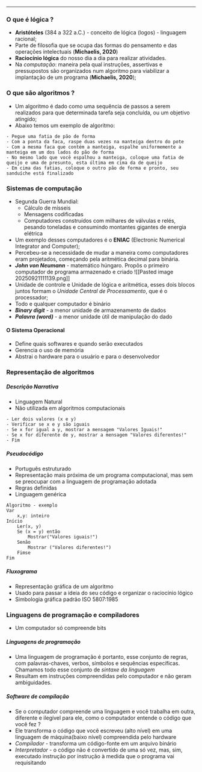 ___

### O que é lógica ?
- **Aristóteles** (384 a 322 a.C.) - conceito de lógica (logos) - linguagem racional;
- Parte de filosofia que se ocupa das formas do pensamento e das operações intelectuais (**Michaelis, 2020**)
- **Raciocínio lógica** do nosso dia a dia para realizar atividades.
- Na *computação*: maneira pela qual instruções, assertivas e pressupostos são organizados num algoritmo para viabilizar a implantação de um programa (**Michaelis, 2020**);

### O que são algoritmos ?
- Um algoritmo é dado como uma sequência de passos a serem realizados para que determinada tarefa seja concluída, ou um objetivo atingido;
- Abaixo temos um exemplo de algoritmo:
```text
- Pegue uma fatia de pão de forma
- Com a ponta da faca, raspe duas vezes na manteiga dentro do pote
- Com a mesma faca que contém a manteiga, espalhe uniformemente a manteiga em um dos lados do pão de forma
- No mesmo lado que você espalhou a manteiga, coloque uma fatia de queijo e uma de presunto, esta última em cima da de queijo
- Em cima das fatias, coloque o outro pão de forma e pronto, seu sanduíche está finalizado 
```

### Sistemas de computação
- Segunda Guerra Mundial:
	- Cálculo de mísseis
	- Mensagens codificadas
	- Computadores construídos com milhares de válvulas e relés, pesando toneladas e consumindo montantes gigantes de energia elétrica
- Um exemplo desses computadores é o **ENIAC** (Electronic Numerical Integrator and Computer);
- Percebeu-se a necessidade de mudar a maneira como computadores eram projetados, começando pela aritmética decimal para binária.
- ***John von Neumann*** - matemático húngaro. Propôs o primeiro computador de programa armazenado e criado
![[Pasted image 20250921111139.png]]
- Unidade de controle e Unidade de lógica e aritmética, esses dois blocos juntos formam o *Unidade Central de Processamento*, que é o processador;
- Todo e qualquer computador é binário
- ***Binary digit*** - a menor unidade de armazenamento de dados
- ***Palavra (word)*** - a menor unidade útil de manipulação do dado

#### O Sistema Operacional
- Define quais softwares e quando serão executados
- Gerencia o uso de memória
- Abstrai o hardware para o usuário e para o desenvolvedor

### Representação de algoritmos

##### Descrição Narrativa
- Linguagem Natural
- Não utilizada em algoritmos computacionais
```text
- Ler dois valores (x e y)
- Verificar se x e y são iguais
- Se x for igual a y, mostrar a mensagem "Valores Iguais!"
- Se x for diferente de y, mostrar a mensagem "Valores diferentes!"
- Fim          
```
##### Pseudocódigo
- Português estruturado
- Representação mais próxima de um programa computacional, mas sem se preocupar com a linguagem de programação adotada
- Regras definidas
- Linguagem genérica
```portugol
Algoritmo - exemplo
Var
	x,y: inteiro
Início
	Ler(x, y)
	Se (x = y) então
		Mostrar("Valores iguais!")
	Senão
		Mostrar ("Valores diferentes!")
	Fimse
Fim			
```
##### Fluxograma
- Representação gráfica de um algoritmo
- Usado para passar a ideia do seu código e organizar o raciocínio lógico
- Simbologia gráfica padrão ISO 5807:1985

### Linguagens de programação e compiladores
- Um computador só compreende bits

##### Linguagens de programação
- Uma linguagem de programação é portanto, esse conjunto de regras, com palavras-chaves, verbos, símbolos e sequências específicas. Chamamos todo esse conjunto de *sintaxe da linguagem*
- Resultam em instruções compreendidas pelo computador e não geram ambiguidades.
##### Software de compilação
- Se o computador compreende uma linguagem e você trabalha em outra, diferente e ilegível para ele, como o computador entende o código que você fez ?
- Ele transforma o código que você escreveu (alto nível) em uma linguagem de máquina(baixo nível) compreendida pelo hardware
- *Compilador* - transforma um código-fonte em um arquivo binário
- *Interpretador* - o código não é convertido de uma só vez, mas, sim, executado instrução por instrução à medida que o programa vai requisitando
